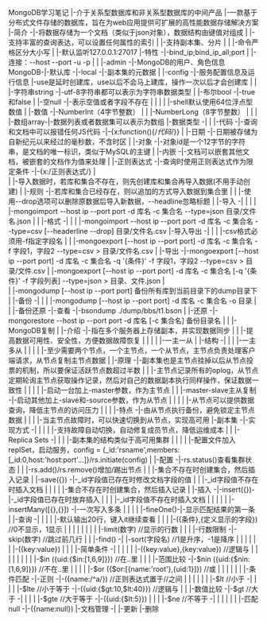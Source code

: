 MongoDB学习笔记
                |-介于关系型数据库和非关系型数据库的中间产品
                |-一款基于分布式文件存储的数据库，旨在为web应用提供可扩展的高性能数据存储解决方案
        |-简介 -|-将数据存储为一个文档（类似于json对象），数据结构由键值对组成
        |       |-支持丰富的查询表达，可以设置任何属性的索引
        |       |-支持副本集、分片
        |
        |       |-命令严格区分大小写
        |       |-默认监听127.0.0.1:27017
        |-特性 -|-bind_ip;bind_ip_all;port
        |       |-连接：--host --port -u -p
        |
        |           |-admin    -|-MongoDB的用户、角色信息
MongoDB-|-默认库   -|-local    -|-副本集的元数据
        |           |-config   -|-服务配置信息及运行信息
        |-use是延时创建库，use以后不会马上建库，操作一次以后才会创建库
        |
        |           |-字符串string -|-utf-8字符串都可以表示为字符串数据类型
        |           |-布尔bool     -|-true和false
        |           |-空null       -|-表示空值或者字段不存在
        |           |
        |           |       |-shell默认使用64位浮点型数值
        |           |-数值 -|-NumberInt（4字节整数）
        |           |       |-NumberLong（8字节整数）
        |           |
        |           |-数组array-|-数据列表或者数据集可以表示为数组
        |-数据类型 -|
        |           |-代码 -|-查询和文档中可以报错任何JS代码   -|-{x:function(){/*代码*/}}
        |           |-日期 -|-日期被存储为自新纪元以来经过的毫秒数，不含时区
        |           |-对象 -|-对象id是一个12字节的字符串，是文档的唯一标识，类似于MySQL的主键
        |           |-内嵌 -|-文档可以嵌套其他文档，被嵌套的文档作为值来处理
        |           |-正则表达式   -|-查询时使用正则表达式作为限定条件 -|-{x:/正则表达式/}
        |       
        |                           |-导入数据时，若库和集合不存在，则先创建库和集合再导入数据(不用手动创建)
        |                   |-规则 -|-若库和集合已经存在，则以追加的方式导入数据到集合里
        |                   |       |-使用--drop选项可以删除原数据后导入新数据，--headline忽略标题
        |           |-导入 -|
        |           |       |       |-mongoimport --host ip --port port -d 库名 -c 集合名 --type=json 目录/文件名.json
        |           |       |-格式 -|
        |           |               |-mongoimport --host ip --port port -d 库名 -c 集合名 --type=csv [--headerline --drop] 目录/文件名.csv
        |-导入导出 -|
        |           |       |-csv格式必须用-f指定字段名
        |           |       |-mongoexport [--host ip --port port] -d 库名 -c 集合名 -f 字段1，字段2 --type=csv > 目录/文件名.csv
        |           |-导出 -|-mongoexport [--host ip --port port] -d 库名 -c 集合名 -q '{条件}' -f 字段1，字段2 --type=csv > 目录/文件.csv
        |                   |-mongoexport [--host ip --port port] -d 库名 -c 集合名 [-q '{条件}' -f 字段列表] --type=json > 目录、文件.json
        |   
        |                   |-mongodump [--host ip --port port] 备份所有库到当前目录下的dump目录下
        |           |-备份 -|
        |           |       |-mongodump [--host ip --port port] -d 库名 -c 集合名 -o 目录
        |           |
        |-备份还原 -|-查看 -|-bsondump ./dump/bbs/t1.bson
        |           |-还原 -|-mongorestore --host ip --port port -d 库名 [-c 集合名] 备份目录名
        |
        |                   |-MongoDB复制
        |           |-介绍 -|-指在多个服务器上存储副本，并实现数据同步
        |           |       |-提高数据可用性、安全性，方便数据故障恢复
        |           |
        |           |       |-一主一从
        |           |-结构 -|
        |           |       |-一主多从
        |           |
        |           |       |-至少需要两个节点，一个主节点，一个从节点，主节点负责处理客户端请求，从节点复制主节点数据
        |           |-原理 -|-副本集也是主节点挂掉以后从节点投票的机制，所以要保证活跃节点数超过半数
        |           |       |-主节点记录所有的oplog，从节点定期轮询主节点获取操作记录，然后对自己的数据副本执行同样操作，保证数据一致性
        |           |
        |           |                                   |-启动一台加上-master参数，作为主节点
        |           |           |-master-slave主从复制 -|-启动其他加上-slave和-source参数，作为从节点
        |           |           |                       |       |-从节点可以提供数据查询，降低主节点的访问压力
        |           |           |                       |-特点 -|-由从节点执行备份，避免锁定主节点数据
        |           |           |                               |-当主节点故障时，可以快速切换到从节点，实现高可用
        |-副本集   -|-实现方式 -|
        |           |           |               |-支持故障自动切换，自动修复成员节点，降低运维成本
        |           |           |-Replica Sets -|
        |           |                           |-副本集的结构类似于高可用集群
        |           |
        |           |       |-配置文件加入replSet，启动服务，config = {_id:'rsname',members:[_id:0,host:'host:port'...]}/rs.initiate(config)
        |           |-配置 -|-rs.status()查看集群状态
        |           |       |-rs.add()/rs.remove()增加/踢出节点
        |
        |                               |-集合不存在时创建集合，然后插入记录
        |                   |-save({}) -|-_id字段值已存在时修改文档字段的值
        |                   |           |-_id字段值不存在时插入文档
        |                   |
        |                   |            |-集合不存在时创建集合，然后插入记录
        |           |-插入 -|-insert({})-|-_id字段值已存在时放弃插入
        |           |       |            |-_id字段值不存在时插入文档
        |           |       |
        |           |       |-insertMany([{},{}])  -|-一次写入多条
        |           |
        |           |       |-fineOne()-|-显示匹配结果的第一条
        |           |-查询 -|
        |           |       |           |-默认输出20行，键入it继续查看
        |           |       |           |-({条件},{定义显示的字段}) //0不显示，1显示
        |           |       |           |
        |           |       |           |           |-limit(数字)   //显示的行数
        |           |       |           |-行数限制 -|-skip(数字)    //跳过前几行
        |           |       |-find()   -|           |-sort(字段名)  //1是升序，-1是降序
        |           |                   |
        |           |                   |                       |-({key:value})
        |           |                   |           |-简单条件 -|
        |           |                   |           |           |-({key:value},{key:value})     //逻辑与
        |           |                   |           |
        |           |                   |           |           |-$in   ({uid:{$in:[1,6,9]}})       //在..里
        |           |                   |           |-范围比较 -|-$nin  ({uid:{$nin:[1,6,9]}})    //不在..里
        |           |                   |           |           |-$or   ({$or:[{name:'root'},{uid:1}]})    //或
        |           |                   |           |
        |           |                   |-条件匹配 -|-正则     -|-({name:/^a/})             //正则表达式置于//之间
        |           |                               |
        |           |                               |           |-$lt   //小于     -|
        |           |                               |           |-$lte  //小于等于 -|-({uid:{$gt:10,$lt:40}})   //逻辑与
        |           |                               |-数值比较 -|-$gt   //大于     -|
        |           |                               |           |-$gte  //大于等于 -|-({uid:{$lt:5}})
        |           |                               |           |-$ne   //不等于   -|
        |           |                               |
        |           |                               |-匹配null -|-({name:null})
        |-文档管理 -|
                    |-更新
                    |-删除
